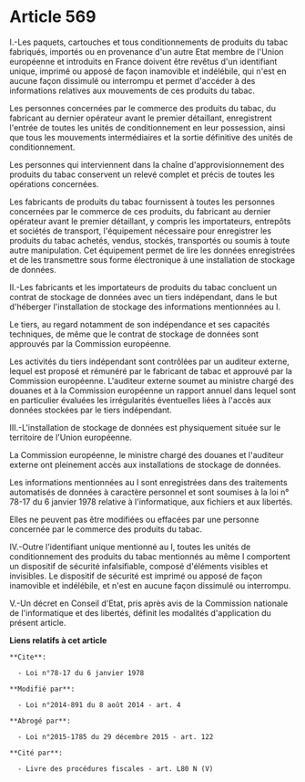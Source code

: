 # Article 569

I.-Les paquets, cartouches et tous conditionnements de produits du tabac fabriqués, importés ou en provenance d'un autre Etat
membre de l'Union européenne et introduits en France doivent être revêtus d'un identifiant unique, imprimé ou apposé de façon
inamovible et indélébile, qui n'est en aucune façon dissimulé ou interrompu et permet d'accéder à des informations relatives
aux mouvements de ces produits du tabac. 

Les personnes concernées par le commerce des produits du tabac, du fabricant au dernier opérateur avant le premier
détaillant, enregistrent l'entrée de toutes les unités de conditionnement en leur possession, ainsi que tous les mouvements
intermédiaires et la sortie définitive des unités de conditionnement. 

Les personnes qui interviennent dans la chaîne d'approvisionnement des produits du tabac conservent un relevé complet et
précis de toutes les opérations concernées. 

Les fabricants de produits du tabac fournissent à toutes les personnes concernées par le commerce de ces produits, du
fabricant au dernier opérateur avant le premier détaillant, y compris les importateurs, entrepôts et sociétés de transport,
l'équipement nécessaire pour enregistrer les produits du tabac achetés, vendus, stockés, transportés ou soumis à toute autre
manipulation. Cet équipement permet de lire les données enregistrées et de les transmettre sous forme électronique à une
installation de stockage de données. 

II.-Les fabricants et les importateurs de produits du tabac concluent un contrat de stockage de données avec un tiers
indépendant, dans le but d'héberger l'installation de stockage des informations mentionnées au I. 

Le tiers, au regard notamment de son indépendance et ses capacités techniques, de même que le contrat de stockage de données
sont approuvés par la Commission européenne. 

Les activités du tiers indépendant sont contrôlées par un auditeur externe, lequel est proposé et rémunéré par le fabricant
de tabac et approuvé par la Commission européenne. L'auditeur externe soumet au ministre chargé des douanes et à la
Commission européenne un rapport annuel dans lequel sont en particulier évaluées les irrégularités éventuelles liées à
l'accès aux données stockées par le tiers indépendant. 

III.-L'installation de stockage de données est physiquement située sur le territoire de l'Union européenne. 

La Commission européenne, le ministre chargé des douanes et l'auditeur externe ont pleinement accès aux installations de
stockage de données. 

Les informations mentionnées au I sont enregistrées dans des traitements automatisés de données à caractère personnel et sont
soumises à la loi n° 78-17 du 6 janvier 1978 relative à l'informatique, aux fichiers et aux libertés. 

Elles ne peuvent pas être modifiées ou effacées par une personne concernée par le commerce des produits du tabac. 

IV.-Outre l'identifiant unique mentionné au I, toutes les unités de conditionnement des produits du tabac mentionnés au même
I comportent un dispositif de sécurité infalsifiable, composé d'éléments visibles et invisibles. Le dispositif de sécurité
est imprimé ou apposé de façon inamovible et indélébile, et n'est en aucune façon dissimulé ou interrompu. 

V.-Un décret en Conseil d'Etat, pris après avis de la Commission nationale de l'informatique et des libertés, définit les
modalités d'application du présent article.

**Liens relatifs à cet article**

	**Cite**:

	  - Loi n°78-17 du 6 janvier 1978

	**Modifié par**:

	  - Loi n°2014-891 du 8 août 2014 - art. 4

	**Abrogé par**:

	  - Loi n°2015-1785 du 29 décembre 2015 - art. 122

	**Cité par**:

	  - Livre des procédures fiscales - art. L80 N (V)
